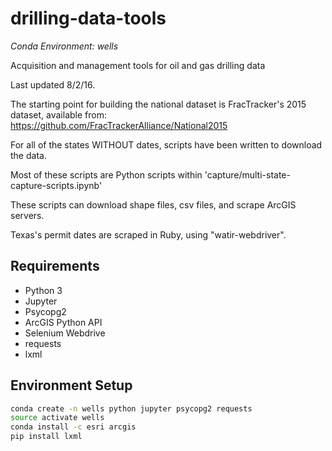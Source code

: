 drilling-data-tools
===================
_Conda Environment: wells_

Acquisition and management tools for oil and gas drilling data

Last updated 8/2/16.

The starting point for building the national dataset is FracTracker's 2015 dataset,
available from: https://github.com/FracTrackerAlliance/National2015

For all of the states WITHOUT dates, scripts have been written to download the data.

Most of these scripts are Python scripts within 'capture/multi-state-capture-scripts.ipynb'

These scripts can download shape files, csv files, and scrape ArcGIS servers.

Texas's permit dates are scraped in Ruby, using "watir-webdriver".

## Requirements
* Python 3
* Jupyter
* Psycopg2
* ArcGIS Python API
* Selenium Webdrive
* requests
* lxml


## Environment Setup
```bash
conda create -n wells python jupyter psycopg2 requests
source activate wells
conda install -c esri arcgis
pip install lxml
```